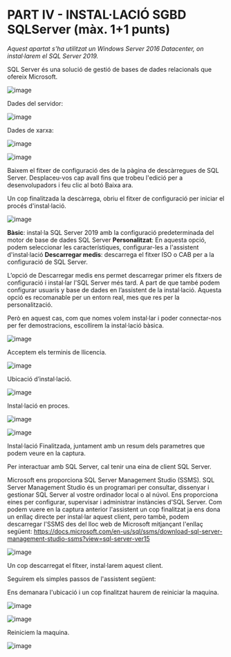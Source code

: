 # PART IV - INSTAL·LACIÓ SGBD SQLServer (màx. 1+1 punts)

*Aquest apartat s'ha utilitzat un Windows Server 2016 Datacenter, on instal·larem el SQL Server 2019.*

SQL Server és una solució de gestió de bases de dades relacionals que ofereix Microsoft.

![image](https://user-images.githubusercontent.com/61285257/154462534-93ecaa77-c036-4b87-895e-e21506f034ea.png)

Dades del servidor:  

![image](https://user-images.githubusercontent.com/61285257/154462724-d74ddfdd-f6f7-46b6-9406-4181ee22fcdf.png)

Dades de xarxa:

![image](https://user-images.githubusercontent.com/61285257/154462862-7305f67b-61df-4b2b-8c06-2cdd7897e6c2.png)

![image](https://user-images.githubusercontent.com/61285257/154475835-2ac7dbb0-7a8d-4882-a6f9-c9269187a4ba.png)

Baixem el fitxer de configuració des de la pàgina de descàrregues de SQL Server. Desplaceu-vos cap avall fins que trobeu l'edició per a desenvolupadors i feu clic al botó Baixa ara.

Un cop finalitzada la descàrrega, obriu el fitxer de configuració per iniciar el procés d'instal·lació.

![image](https://user-images.githubusercontent.com/61285257/154475900-25955963-edaa-4bf7-a398-9c1544d782de.png)

**Bàsic**: instal·la SQL Server 2019 amb la configuració predeterminada del motor de base de dades SQL Server
**Personalitzat**: En aquesta opció, podem seleccionar les característiques, configurar-les a l'assistent d'instal·lació
**Descarregar medis**: descarrega el fitxer ISO o CAB per a la configuració de SQL Server.

L’opció de Descarregar medis ens permet descarregar primer els fitxers de configuració i instal·lar l'SQL Server més tard. A part de que també podem configurar usuaris y base de dades en l’assistent de la instal·lació.
Aquesta opció es recomanable per un entorn real, mes que res per la personalització.

Però en aquest cas, com que nomes volem instal·lar i poder connectar-nos per fer demostracions, escollirem la instal·lació bàsica.

![image](https://user-images.githubusercontent.com/61285257/154476477-f2a9d3f5-6981-4c38-9fcb-3c0932b4d7da.png)

Acceptem els terminis de llicencia.

![image](https://user-images.githubusercontent.com/61285257/154476521-20bcd4dd-4a9e-4699-b09c-6556e29acc66.png)

Ubicació d’instal·lació.

![image](https://user-images.githubusercontent.com/61285257/154476564-107178bd-8286-460e-ad45-8b742c940a59.png)

Instal·lació en proces.

![image](https://user-images.githubusercontent.com/61285257/154476743-ae97d387-1f71-408a-9dfc-e1c3bcc2190c.png)

![image](https://user-images.githubusercontent.com/61285257/154477539-9abf705f-3c48-4b24-844b-c3dd0dde5415.png)

Instal·lació Finalitzada, juntament amb un resum dels parametres que podem veure en la captura.

Per interactuar amb SQL Server, cal tenir una eina de client SQL Server.

Microsoft ens proporciona SQL Server Management Studio (SSMS). SQL Server Management Studio és un programari per consultar, dissenyar i gestionar SQL Server al vostre ordinador local o al núvol. Ens proporciona eines per configurar, supervisar i administrar instàncies d'SQL Server.
Com podem vuere en la captura anterior l'assistent un cop finalitzat ja ens dona un enllaç directe per instal·lar aquest client, pero tambè, podem descarregar l'SSMS des del lloc web de Microsoft mitjançant l'enllaç següent:
https://docs.microsoft.com/en-us/sql/ssms/download-sql-server-management-studio-ssms?view=sql-server-ver15 


![image](https://user-images.githubusercontent.com/61285257/154478356-be031297-1b63-4b94-8f88-5e6d9e0089ab.png)

Un cop descarregat el fitxer, instal·larem aquest client.

Seguirem els simples passos de l'assistent següent:

Ens demanara l'ubicació i un cop finalitzat haurem de reiniciar la maquina.

![image](https://user-images.githubusercontent.com/61285257/154478442-a3698238-6f9c-43c9-b206-ca3632cf0c17.png)

![image](https://user-images.githubusercontent.com/61285257/154478546-126258cf-1942-4338-8233-e8292b037394.png)

Reiniciem la maquina.

![image](https://user-images.githubusercontent.com/61285257/154478579-cdd9eba2-91b2-4013-aab9-4ba54400abfb.png)





